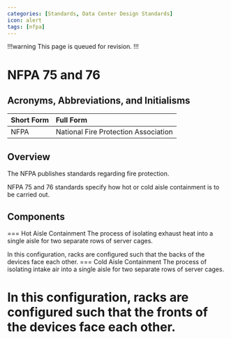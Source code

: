 ```yaml
---
categories: [Standards, Data Center Design Standards]
icon: alert
tags: [nfpa]
---
```


!!!warning
This page is queued for revision.
!!!

# NFPA 75 and 76

## Acronyms, Abbreviations, and Initialisms

Short Form | Full Form
:--- | :---
NFPA | National Fire Protection Association

## Overview

The NFPA publishes standards regarding fire protection.

NFPA 75 and 76 standards specify how hot or cold aisle containment is to be carried out.

## Components

=== Hot Aisle Containment
The process of isolating exhaust heat into a single aisle for two separate rows of server cages.

In this configuration, racks are configured such that the backs of the devices face each other.
=== Cold Aisle Containment
The process of isolating intake air into a single aisle for two separate rows of server cages.

In this configuration, racks are configured such that the fronts of the devices face each other.
===
